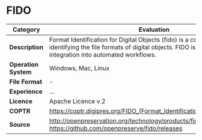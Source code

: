 # FIDO

| Category | Evaluation |
| --- | --- |
| **Description**  | Format Identification for Digital Objects (fido) is a command line tool for identifying the file formats of digital objects. FIDO is designed for easy integration into automated workflows. |
| **Operation System**  | Windows, Mac, Linux  |
| **File Format** | - |
| **Experience** | ... |
| **Licence** | Apache Licence v.2 |
| **COPTR** | https://coptr.digipres.org/FIDO_(Format_Identification_for_Digital_Objects) |
| **Source** | 	http://openpreservation.org/technology/products/fido/ bzw. https://github.com/openpreserve/fido/releases |
